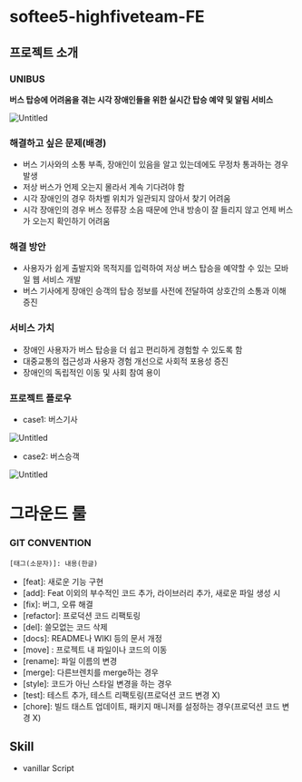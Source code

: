 # softee5-highfiveteam-FE

## 프로젝트 소개

### **UNIBUS**

**버스 탑승에 어려움을 겪는 시각 장애인들을 위한 실시간 탑승 예약 및 알림 서비스**

![Untitled](https://prod-files-secure.s3.us-west-2.amazonaws.com/c72add5d-bccf-4f0d-bc6b-ea12b79a52c4/c8cbea53-98f2-44fc-9b96-e10b2235fa66/Untitled.png)

### 해결하고 싶은 문제(배경)

-   버스 기사와의 소통 부족, 장애인이 있음을 알고 있는데에도 무정차 통과하는 경우 발생
-   저상 버스가 언제 오는지 몰라서 계속 기다려야 함
-   시각 장애인의 경우 하차벨 위치가 일관되지 않아서 찾기 어려움
-   시각 장애인의 경우 버스 정류장 소음 때문에 안내 방송이 잘 들리지 않고 언제 버스가 오는지 확인하기 어려움

### 해결 방안

-   사용자가 쉽게 출발지와 목적지를 입력하여 저상 버스 탑승을 예약할 수 있는 모바일 웹 서비스 개발
-   버스 기사에게 장애인 승객의 탑승 정보를 사전에 전달하여 상호간의 소통과 이해 증진

### 서비스 가치

-   장애인 사용자가 버스 탑승을 더 쉽고 편리하게 경험할 수 있도록 함
-   대중교통의 접근성과 사용자 경험 개선으로 사회적 포용성 증진
-   장애인의 독립적인 이동 및 사회 참여 용이

### 프로젝트 플로우

-   case1: 버스기사

![Untitled](https://prod-files-secure.s3.us-west-2.amazonaws.com/c72add5d-bccf-4f0d-bc6b-ea12b79a52c4/a61b8c3f-8e6d-4ab6-b908-f2ac06b3184e/Untitled.png)

-   case2: 버스승객

![Untitled](https://prod-files-secure.s3.us-west-2.amazonaws.com/c72add5d-bccf-4f0d-bc6b-ea12b79a52c4/b95c9183-356f-45cd-bc14-6f6e6a2f5274/Untitled.png)

# 그라운드 룰

### GIT CONVENTION

`[태그(소문자)]: 내용(한글)`

-   [feat]: 새로운 기능 구현
-   [add]: Feat 이외의 부수적인 코드 추가, 라이브러리 추가, 새로운 파일 생성 시
-   [fix]: 버그, 오류 해결
-   [refactor]: 프로덕션 코드 리팩토링
-   [del]: 쓸모없는 코드 삭제
-   [docs]: README나 WIKI 등의 문서 개정
-   [move] : 프로젝트 내 파일이나 코드의 이동
-   [rename]: 파일 이름의 변경
-   [merge]: 다른브렌치를 merge하는 경우
-   [style]: 코드가 아닌 스타일 변경을 하는 경우
-   [test]: 테스트 추가, 테스트 리팩토링(프로덕션 코드 변경 X)
-   [chore]: 빌드 태스트 업데이트, 패키지 매니저를 설정하는 경우(프로덕션 코드 변경 X)

## Skill

-   vanillar Script

